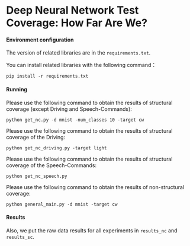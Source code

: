 # Deep Neural Network Test Coverage: How Far Are We?

#### Environment configuration
The version of related libraries are in the `requirements.txt`.

You can install related libraries with the following command：
```shell
pip install -r requirements.txt
```

#### Running
Please use the following command to obtain the results of structural coverage (except Driving and Speech-Commands):
```shell
python get_nc.py -d mnist -num_classes 10 -target cw
```

Please use the following command to obtain the results of structural coverage of the Driving:
```shell
python get_nc_driving.py -target light
```

Please use the following command to obtain the results of structural coverage of the Speech-Commands:
```shell
python get_nc_speech.py
```

Please use the following command to obtain the results of non-structural coverage:
```shell
python general_main.py -d mnist -target cw
```

#### Results
Also, we put the raw data results for all experiments in `results_nc` and `results_sc`.


